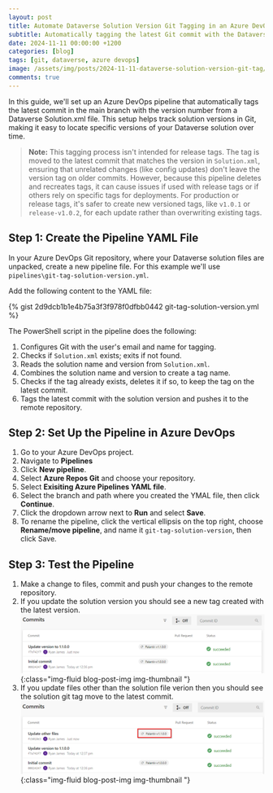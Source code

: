 ```yaml
---
layout: post
title: Automate Dataverse Solution Version Git Tagging in an Azure DevOps Pipeline
subtitle: Automatically tagging the latest Git commit with the Dataverse solution version.
date: 2024-11-11 00:00:00 +1200
categories: [blog]
tags: [git, dataverse, azure devops]
image: /assets/img/posts/2024-11-11-dataverse-solution-version-git-tag/cover.png
comments: true
---
```


In this guide, we'll set up an Azure DevOps pipeline that automatically tags the latest commit in the main branch with the version number from a Dataverse Solution.xml file. This setup helps track solution versions in Git, making it easy to locate specific versions of your Dataverse solution over time.


> **Note:** This tagging process isn't intended for release tags. The tag is moved to the latest commit that matches the version in `Solution.xml`, ensuring that unrelated changes (like config updates) don't leave the version tag on older commits. However, because this pipeline deletes and recreates tags, it can cause issues if used with release tags or if others rely on specific tags for deployments. For production or release tags, it's safer to create new versioned tags, like `v1.0.1` or `release-v1.0.2`, for each update rather than overwriting existing tags.

## Step 1: Create the Pipeline YAML File

In your Azure DevOps Git repository, where your Dataverse solution files are unpacked, create a new pipeline file. For this example we'll use `pipelines\git-tag-solution-version.yml`.

Add the following content to the YAML file:

{% gist 2d9dcb1b1e4b75a3f3f978f0dfbb0442 git-tag-solution-version.yml %}


The PowerShell script in the pipeline does the following:

1. Configures Git with the user's email and name for tagging.
2. Checks if `Solution.xml` exists; exits if not found.
3. Reads the solution name and version from `Solution.xml`.
4. Combines the solution name and version to create a tag name.
5. Checks if the tag already exists, deletes it if so, to keep the tag on the latest commit.
6. Tags the latest commit with the solution version and pushes it to the remote repository.

## Step 2: Set Up the Pipeline in Azure DevOps

1. Go to your Azure DevOps project.
2. Navigate to **Pipelines**
3. Click **New pipeline**.
4. Select **Azure Repos Git** and choose your repository.
5. Select **Exisiting Azure Pipelines YAML file**.
6. Select the branch and path where you created the YMAL file, then click **Continue**.
7. Click the dropdown arrow next to **Run** and select **Save**.
8. To rename the pipeline, click the vertical ellipsis on the top right, choose **Rename/move pipeline**, and name it `git-tag-solution-version`, then click Save.

## Step 3: Test the Pipeline

1. Make a change to files, commit and push your changes to the remote repository.
2. If you update the solution version you should see a new tag created with the latest version.![Created Git tag](/assets/img/posts/2024-11-11-dataverse-solution-version-git-tag/commit-history-created-tag.png "Created Git tag"){:class="img-fluid blog-post-img img-thumbnail "}
3. If you update files other than the solution file verion then you should see the solution git tag move to the latest commit.![Moved Git tag](/assets/img/posts/2024-11-11-dataverse-solution-version-git-tag/commit-history-moved-tag.png "Moved Git tag"){:class="img-fluid blog-post-img img-thumbnail "}

